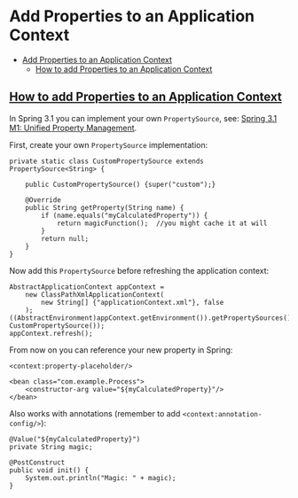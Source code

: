 # Add Properties to an Application Context

- [Add Properties to an Application Context](#add-properties-to-an-application-context)
  - [How to add Properties to an Application Context](#how-to-add-properties-to-an-application-context)

## [How to add Properties to an Application Context](https://stackoverflow.com/questions/9294187/how-to-add-properties-to-an-application-context)

In Spring 3.1 you can implement your own `PropertySource`, see: [Spring 3.1 M1: Unified Property Management](http://blog.springsource.org/2011/02/15/spring-3-1-m1-unified-property-management/).

First, create your own `PropertySource` implementation:

    private static class CustomPropertySource extends PropertySource<String> {

        public CustomPropertySource() {super("custom");}

        @Override
        public String getProperty(String name) {
            if (name.equals("myCalculatedProperty")) {
                return magicFunction();  //you might cache it at will
            }
            return null;
        }
    }

Now add this `PropertySource` before refreshing the application context:

    AbstractApplicationContext appContext =
        new ClassPathXmlApplicationContext(
            new String[] {"applicationContext.xml"}, false
        );
    ((AbstractEnvironment)appContext.getEnvironment()).getPropertySources().addLast(new CustomPropertySource());
    appContext.refresh();

From now on you can reference your new property in Spring:

    <context:property-placeholder/>

    <bean class="com.example.Process">
        <constructor-arg value="${myCalculatedProperty}"/>
    </bean>

Also works with annotations (remember to add `<context:annotation-config/>`):

    @Value("${myCalculatedProperty}")
    private String magic;

    @PostConstruct
    public void init() {
        System.out.println("Magic: " + magic);
    }
